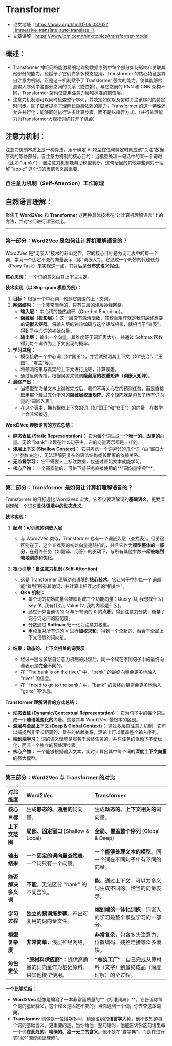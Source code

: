 # Transformer
- 论文地址：https://arxiv.org/html/1706.03762?_immersive_translate_auto_translate=1
- 文章讲解：https://www.ibm.com/think/topics/transformer-model

## 概述：
- Transformer 神经网络能够精细地辨别数据序列中每个部分如何影响和关联其他部分的能力，也赋予了它们许多多模态应用。Transformer 的核心特征是其自注意力机制，正是这一机制赋予了 Transformer 强大的能力，使其能够检测输入序列中各部分之间的关系（或依赖）。与它之前的 RNN 和 CNN 架构不同，Transformer 架构仅使用注意力层和标准的前馈层。
- 注意力机制则可以同时检查整个序列，并决定如何以及何时关注该序列的特定时间步。除了显著提高了理解长距离依赖的能力，Transformer 的这一特性还允许并行化：能够同时执行许多计算步骤，而不是以串行方式。（并行处理能力为Transformer大规模训练打开了机会）


## 注意力机制：
注意力机制本质上是一种算法，用于确定 AI 模型在任何特定时刻应该“关注”数据序列的哪些部分。自注意力机制的核心目的：当模型处理一句话中的某一个词时（比如 "apple"），自注意力机制能帮助模型判断，这句话里的其他哪些词对于理解 "apple" 这个词的当前含义最重要。

### 自注意力机制（Self-Attention）工作原理






## 自然语言理解：

聚焦于 **Word2Vec** 和 **Transformer** 这两种具体技术在“让计算机理解语言”上的方法，并对它们进行详细对比。

---

### **第一部分：Word2Vec 是如何让计算机理解语言的？**

Word2Vec 是“词嵌入”技术的开山之作，它的核心目标是为词汇表中的每一个词，学习一个固定不变的向量表示（即“词嵌入”）。它通过一个巧妙的代理任务（Proxy Task）来实现这一点，其背后是**分布式语义假设**。

**核心思想：** 一个词的意义由其上下文决定。

**技术实现（以 Skip-gram 模型为例）：**

1.  **目标：** 根据一个中心词，预测它周围的上下文词。
2.  **网络结构：** 一个非常简单的、只有三层的浅层神经网络。
    *   **输入层：** 中心词的独热编码（One-hot Encoding）。
    *   **隐藏层（投影层）：** 这一层没有激活函数，其权重矩阵就是我们最终想要的**词嵌入矩阵**。将输入层的独热编码与这个矩阵相乘，就相当于“查表”，得到了中心词的初始向量。
    *   **输出层：** 输出一个向量，其维度等于词汇表大小，并通过 Softmax 函数得到每个词作为上下文出现的概率。
3.  **学习过程：**
    *   模型接收一个中心词（如“国王”），并尝试预测其上下文（如“统治”、“王国”、“君主”等）。
    *   将预测结果与真实的上下文进行比较，计算误差。
    *   通过反向传播，根据误差来微调**隐藏层的权重矩阵（词嵌入矩阵）**。
4.  **最终产出：**
    *   当模型在海量文本上训练完成后，我们不再关心它的预测任务，而是直接取用那个经过充分学习的**隐藏层权重矩阵**。这个矩阵就是包含了所有词向量的“词嵌入表”。
    *   在这个表中，拥有相似上下文的词（如“国王”和“女王”）的向量，在数学上会非常接近。

**Word2Vec 理解语言的方式总结：**

*   **静态表征 (Static Representation)：** 它为每个词生成一个**唯一的、固定的**向量。无论 "bank" 出现在什么句子中，它的向量表示都是一样的。
*   **浅层上下文 (Shallow Context)：** 它只考虑一个词紧邻的几个词（由“窗口大小”参数决定），无法理解更复杂的语法结构或长距离的依赖关系。
*   **无监督学习：** 它不需要人工标注数据，仅通过原始文本就能学习。
*   **核心产物：** 一个高质量的、可供下游任务直接使用的**“词向量字典”**。

---

### **第二部分：Transformer 是如何让计算机理解语言的？**

Transformer 的目标远比 Word2Vec 宏大。它不仅要理解词的**基础语义**，更要深刻理解一个词在**具体语境中的动态含义**。

**技术实现：**

1.  **起点：可训练的词嵌入层**
    *   与 Word2Vec 类似，Transformer 也有一个词嵌入层（查找表）。但关键区别在于，这个查找表的初始向量是随机的，并且它作为**模型整体的一部分**，在最终任务（如翻译、问答）的驱动下，与所有其他参数**一起被端到端地训练和优化**。

2.  **核心引擎：自注意力机制 (Self-Attention)**
    *   这是 Transformer 理解动态语境的**核心技术**。它让句子中的每一个词都能“看到”所有其他词，并计算出相互之间的“相关性”。
    *   **QKV 机制：**
        *   每个词的初始向量会被映射成三个功能向量：Query (Q, 我想找什么), Key (K, 我有什么), Value (V, 我的内容是什么)。
        *   通过计算当前词的 Q 与所有词的 K 的**点积**，得到注意力分数，衡量了词与词之间的匹配度。
        *   分数通过 **Softmax** 归一化为注意力权重。
        *   用权重对所有词的 V 进行**加权求和**，得到一个全新的、融合了全局上下文信息的词向量。

3.  **结果：动态的、上下文相关的词表示**
    *   经过一层或多层自注意力机制的处理后，同一个词在不同句子中的最终向量表示是**完全不同**的。
    *   在 "The bank is on the river." 中，"bank" 的最终向量会更多地融入 "river" 的信息。
    *   在 "I need to go to the bank." 中，"bank" 的最终向量则会更多地融入 "go to" 等信息。

**Transformer 理解语言的方式总结：**

*   **动态表征 (Dynamic/Contextual Representation)：** 它为句子中的每个词生成一个**随语境变化的**向量。这是其与 Word2Vec 最根本的区别。
*   **深层与全局上下文 (Deep & Global Context)：** 通过多层自注意力机制，它可以捕捉到非常长距离的、复杂的依赖关系，理论上可以覆盖整个输入序列。
*   **端到端学习：** 词的语义理解是服务于最终任务的，并在任务的驱动下不断优化，而非一个独立的预处理步骤。
*   **核心产物：** 一个能够根据输入文本，实时计算出其中每个词的**深度上下文向量**的强大模型。

---

### **第三部分：Word2Vec 与 Transformer 的对比**

| 对比维度 | **Word2Vec** | **Transformer** |
| :--- | :--- | :--- |
| **核心目标** | 生成**静态的、通用的**词向量。 | 生成**动态的、上下文相关的**词向量。 |
| **上下文范围** | **局部、固定窗口** (Shallow & Local) | **全局、覆盖整个序列** (Global & Deep) |
| **输出结果** | 一个**固定的词向量查找表**。一个词只有一个向量。 | 一个**能够处理文本的模型**。同一个词在不同句子中有不同的向量。 |
| **能否解决多义词** | **不能**。无法区分 "bank" 的不同含义。 | **能**。通过上下文，可以为多义词生成不同的、恰当的向量表示。 |
| **学习过程** | **独立的预训练步骤**，产出可复用的词向量文件。 | **端到端的一体化训练**，词嵌入的学习是整个模型学习的一部分。 |
| **模型复杂度** | **非常简单**，浅层神经网络。 | **非常复杂**，包含多头注意力、位置编码、残差连接等众多模块。 |
| **角色定位** | **“原材料供应商”**：提供高质量的词向量作为基础原料，供其他模型使用。 | **“总装工厂”**：自己完成从原材料（文字）到最终成品（深度理解）的全过程。 |

**一个比喻总结：**

*   **Word2Vec** 就像是编纂了一本非常高质量的**《标准词典》**。它告诉你每个词的基础释义，这个释义是固定不变的。当你遇到一个词，你去查这本词典。
*   **Transformer** 则像是一位博学多闻、精通语境的**语言学大师**。他不仅知道每个词的基础含义，更重要的是，当你给他一整句话时，他能告诉你这句话里每一个词**在此处的、精确的、独一无二的含义**。他不是在“查字典”，而是在进行实时的“深度阅读理解”。
